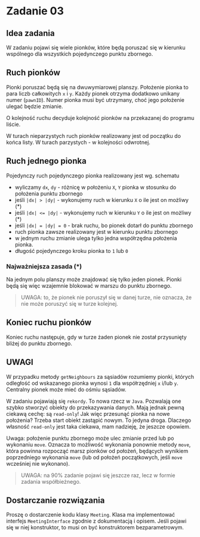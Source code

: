 # Zadanie 03

## Idea zadania

W zadaniu pojawi się wiele pionków, które będą poruszać się w kierunku wspólnego dla wszystkich pojedynczego punktu zbornego.

## Ruch pionków

Pionki poruszać będą się na dwuwymiarowej planszy. Położenie pionka to para liczb całkowitych `x` i `y`. Każdy pionek otrzyma dodatkowo unikany numer (`pawnID`). Numer pionka musi być utrzymany, choć jego położenie ulegać będzie zmianie.

O kolejność ruchu decyduje kolejność pionków na przekazanej do programu liście.

W turach nieparzystych ruch pionków realizowany jest od początku do końca listy. W turach parzystych - w kolejności odwrotnej.

## Ruch jednego pionka

Pojedynczy ruch pojedynczego pionka realizowany jest wg. schematu

- wyliczamy `dx`, `dy` - różnicę w położeniu `X`, `Y` pionka w stosunku do położenia punktu zbornego
- jeśli `|dx| > |dy|` - wykonujemy ruch w kierunku `X` o ile jest on możliwy (*)
- jeśli `|dx| <= |dy|` - wykonujemy ruch w kierunku `Y` o ile jest on możliwy (*)
- jeśli `|dx| = |dy| = 0` - brak ruchu, bo pionek dotarł do punktu zbornego
- ruch pionka zawsze realizowany jest w kierunku punktu zbornego
- w jednym ruchu zmianie ulega tylko jedna współrzędna położenia pionka.
- długość pojedynczego kroku pionka to `1` lub `0`

### Najważniejsza zasada (*)

Na jednym polu planszy może znajdować się tylko jeden pionek. Pionki będą się więc wzajemnie blokować w marszu do punktu zbornego.

> UWAGA: to, że pionek nie poruszył się w danej turze, nie oznacza, że nie może poruszyć się w turze kolejnej.

## Koniec ruchu pionków

Koniec ruchu następuje, gdy w turze żaden pionek nie został przysunięty bliżej do punktu zbornego.

## UWAGI

W przypadku metody `getNeighbours` za sąsiadów rozumiemy pionki, których odległość od wskazanego pionka wynosi `1` dla współrzędniej `x` i/lub `y`. Centralny pionek może mieć do ośmiu sąsiadów.

W zadaniu pojawiają się `rekordy`. To nowa rzecz w `Java`. Pozwalają one szybko stworzyć obiekty do przekazywania danych. Mają jednak pewną ciekawą cechę: są `read-only`! Jak więc przesunąć pionka na nowe położenia? Trzeba start obiekt zastąpić nowym. To jedyna droga. Dlaczego własność `read-only` jest taka ciekawa, mam nadzieję, że jeszcze opowiem.

Uwaga: położenie punktu zbornego może ulec zmianie przed lub po wykonaniu `move`. Oznacza to możliwość wykonania ponownie metody `move`, która powinna rozpocząć marsz pionków od położeń, będących wynikiem poprzedniego wykonania `move` (lub od położeń początkowych, jeśli `move` wcześniej nie wykonano).

> UWAGA: na 90% zadanie pojawi się jeszcze raz, lecz w formie zadania współbieżnego.

## Dostarczanie rozwiązania

Proszę o dostarczenie kodu klasy `Meeting`. Klasa ma implementować interfejs `MeetingInterface` zgodnie z dokumentacją i opisem. Jeśli pojawi się w niej konstruktor, to musi on być konstruktorem bezparametrowym.
